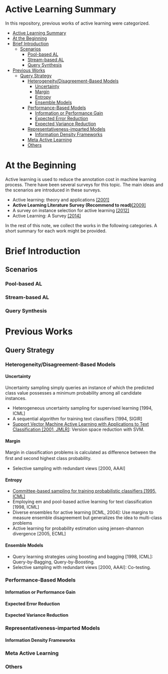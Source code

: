 # Active Learning Summary
In this repository, previous works of active learning were categorized. 

- [Active Learning Summary](#active-learning-summary)
- [At the Beginning](#at-the-beginning)
- [Brief Introduction](#brief-introduction)
  - [Scenarios](#scenarios)
    - [Pool-based AL](#pool-based-al)
    - [Stream-based AL](#stream-based-al)
    - [Query Synthesis](#query-synthesis)
- [Previous Works](#previous-works)
  - [Query Strategy](#query-strategy)
    - [Heterogeneity/Disagreement-Based Models](#heterogeneitydisagreement-based-models)
      - [Uncertainty](#uncertainty)
      - [Margin](#margin)
      - [Entropy](#entropy)
      - [Ensemble Models](#ensemble-models)
    - [Performance-Based Models](#performance-based-models)
      - [Information or Performance Gain](#information-or-performance-gain)
      - [Expected Error Reduction](#expected-error-reduction)
      - [Expected Variance Reduction](#expected-variance-reduction)
    - [Representativeness-imparted Models](#representativeness-imparted-models)
      - [Information Density Frameworks](#information-density-frameworks)
    - [Meta Active Learning](#meta-active-learning)
    - [Others](#others)


# At the Beginning

Active learning is used to reduce the annotation cost in machine learning process.
There have been several surveys for this topic.
The main ideas and the scenarios are introduced in these surveys.

- Active learning: theory and applications [[2001]](https://ai.stanford.edu/~koller/Papers/Tong:2001.pdf.gz)
- **Active Learning Literature Survey (Recommend to read)**[[2009]](https://minds.wisconsin.edu/handle/1793/60660)
- A survey on instance selection for active learning [[2012]](https://link.springer.com/article/10.1007/s10115-012-0507-8)
- Active Learning: A Survey [[2014]](https://www.taylorfrancis.com/books/e/9780429102639/chapters/10.1201/b17320-27)

In the rest of this note, we collect the works in the following categories.
A short summary for each work might be provided.

# Brief Introduction
## Scenarios
### Pool-based AL
### Stream-based AL
### Query Synthesis

# Previous Works

## Query Strategy
### Heterogeneity/Disagreement-Based Models
#### Uncertainty
Uncertainty sampling simply queries an instance of which the predicted class value possesses a minimum probability among all candidate instances.
- Heterogeneous uncertainty sampling for supervised learning [1994, ICML]
- A sequential algorithm for training text classifiers [1994, SIGIR]
- [Support Vector Machine Active Learning with Applications to Text Classification [2001, JMLR]](http://www.jmlr.org/papers/v2/tong01a.html): 
  Version space reduction with SVM.
#### Margin
Margin in classification problems is calculated as diﬀerence between the ﬁrst and second highest class probability.
- Selective sampling with redundant views [2000, AAAI]
#### Entropy
- [Committee-based sampling for training probabilistic classifiers [1995, ICML]](https://dl.acm.org/doi/10.1145/1015330.1015385)
- Employing em and pool-based active learning for text classification [1998, ICML]
- Diverse ensembles for active learning [ICML, 2004]: 
  Use margins to measure ensemble disagreement but generalizes the idea to multi-class problems
- Active learning for probability estimation using jensen-shannon divergence [2005, ECML]
#### Ensemble Models
- Query learning strategies using boosting and bagging [1998, ICML]: 
  Query-by-Bagging, Query-by-Boosting.
- Selective sampling with redundant views [2000, AAAI]: 
  Co-testing.
### Performance-Based Models
#### Information or Performance Gain
#### Expected Error Reduction
#### Expected Variance Reduction
### Representativeness-imparted Models
#### Information Density Frameworks
### Meta Active Learning
### Others

